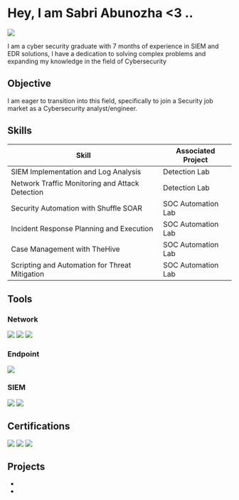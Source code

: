 # Hey, I am Sabri Abunozha <3 ..
<a href="https://linkedin.com/in/Sabriabunozha"><img src="https://img.shields.io/badge/-LinkedIn-0072b1?&style=for-the-badge&logo=linkedin&logoColor=white" /></a>

I am a cyber security graduate with 7 months of experience in SIEM and EDR solutions, I have a dedication to solving complex problems and expanding my knowledge in the field of Cybersecurity  

## Objective

I am eager to transition into this field, specifically to join a Security job market as a Cybersecurity analyst/engineer.

## Skills

| Skill                                         | Associated Project         |
|-----------------------------------------------|----------------------------|
| SIEM Implementation and Log Analysis          | Detection Lab|
| Network Traffic Monitoring and Attack Detection | Detection Lab|
| Security Automation with Shuffle SOAR         | SOC Automation Lab|
| Incident Response Planning and Execution      | SOC Automation Lab|
| Case Management with TheHive                  | SOC Automation Lab|
| Scripting and Automation for Threat Mitigation | SOC Automation Lab|

## Tools

### Network
<div>
    <img src="https://img.shields.io/badge/-Wireshark-1679A7?&style=for-the-badge&logo=Wireshark&logoColor=white" />
    <img src="https://img.shields.io/badge/-Suricata-EF3B2D?&style=for-the-badge&logo=Suricata&logoColor=white" />
    <img src="https://img.shields.io/badge/-Zeek-777BB4?&style=for-the-badge&logo=Zeek&logoColor=white" />
</div>

### Endpoint
<div>
<img src="https://img.shields.io/badge/-Trellix%20HX-1679A7?style=for-the-badge&logo=shield&logoColor=white" />
</div>

### SIEM
<div>
    <img src="https://img.shields.io/badge/-Splunk-000000?&style=for-the-badge&logo=Splunk&logoColor=white" />
    <img src="https://img.shields.io/badge/-Elastic-005571?&style=for-the-badge&logo=Elastic&logoColor=white" />
</div>

## Certifications
<div>
<img src="https://img.shields.io/badge/-Security%2B-FF0000?&style=for-the-badge&logo=CompTIA&logoColor=white" />
<img src="https://img.shields.io/badge/-CEH-000000?style=for-the-badge&logo=shield&logoColor=white" />
<img src="https://img.shields.io/badge/-eCIR-0070FF?style=for-the-badge&logo=shield&logoColor=white" />




</div>

## Projects
-
-
